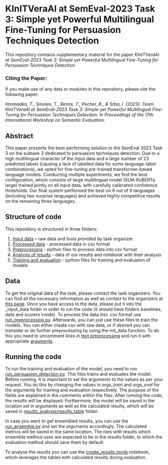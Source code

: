 # KInITVeraAI at SemEval-2023 Task 3: Simple yet Powerful Multilingual Fine-Tuning for Persuasion Techniques Detection

This repository contains supplementary material for the paper *KInITVeraAI at SemEval-2023 Task 3: Simple yet Powerful Multilingual Fine-Tuning for Persuasion Techniques Detection*.

### Citing the Paper:
If you make use of any data or modules in this repository, please cite the following paper:

*Hromadka, T., Smolen, T., Remis, T., Pecher, B., & Srba, I. (2023). Team KInITVeraAI at SemEval-2023 Task 3: Simple yet Powerful Multilingual Fine-Tuning for Persuasion Techniques Detection. In Proceedings of the 17th International Workshop on Semantic Evaluation.*

## Abstract

This paper presents the best-performing solution to the SemEval 2023 Task 3 on the subtask 3 dedicated to persuasion techniques detection. Due to a high multilingual character of the input data and a large number of 23 predicted labels (causing a lack of labelled data for some language-label combinations), we opted for fine-tuning pre-trained transformer-based language models. Conducting multiple experiments, we find the best configuration, which consists of large multilingual model (XLM-RoBERTa large) trained jointly on all input data, with carefully calibrated confidence thresholds. Our final system performed the best on 6 out of 9 languages (including two surprise languages) and achieved highly competitive results on the remaining three languages.

## Structure of code

This repository is structured in three folders:

1. [Input data](_input_data) – raw data and tools provided by task organizer
2. [Processed data](_processed_data) - processed data in csv format
3. [Preprocessing](preprocessing) - python files to process data into csv format
4. [Analysis of results](results_analysis) - data of our results and notebook with their analysis
5. [Training and evaluation](training_evaluation) - python files for training and evaluation of models

## Data

To get the original data of the task, please contact the task organizers. You can find all the necessary information as well as contact to the organizers at [this page](https://propaganda.math.unipd.it/semeval2023task3/). Once you have access to the data, please put it into the _input_data folder in order to run the code (it should have folders baselines, data and scorers inside). To process the data into .csv format use [run_preprocessing.py](run_preprocessing.py). Afterwards, you can just use these files to train the models. You can either create csv with raw data, or if desired you can translate or do further preprocessing by using the init_data function. To do this you need to uncomment lines in [text preprocessing](text_preprocessing.py) and run it with appropriate [arguments](/preprocessing/args.py).


## Running the code
To run the training and evaluation of the model, you need to run [run_persuasion_detection.py](run_persuasion_detection.py). This files trains and evaluates the model. Before running, it is important to set the arguments to the values as per your request. You do this by changing the values in *args_train* and *args_eval* for the arguments for training and evaluation respectively. The purpose of the fields are explained in the comments within the files. After running the code, the results will be displayed. Furthermore, the model will be saved in the location set in arguments as well as the calculated results, which will be saved in [results_analysis/results_table](results_analysis/results_table) folder.

In case you want to get ensembled results, you can use the [run_ensemble.py](run_ensemble.py) and set the arguments accordingly. The calculated metrics will be saved in the same location. The riles with results which ensemble method uses are expected to be in the results folder, to which the evaluation method should save them by default.

To analyse the results you can use the [create_results.ipynb](create_results.ipynb) notebook, which leverages the tables with calculated results during evaluation.